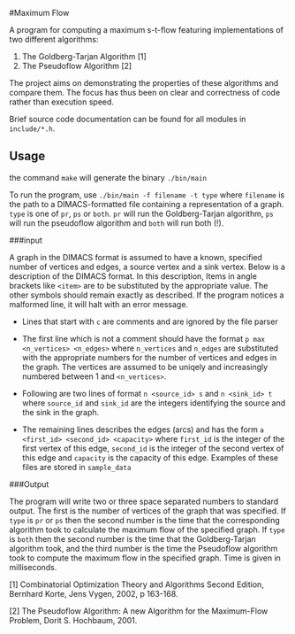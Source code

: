 
#Maximum Flow

A program for computing a maximum s-t-flow featuring implementations of two
different algorithms:

1. The Goldberg-Tarjan Algorithm [1]
2. The Pseudoflow Algorithm [2]

The project aims on demonstrating the properties of these algorithms and compare
them. The focus has thus been on clear and correctness of code rather than
execution speed.

Brief source code documentation can be found for all modules in `include/*.h`.

## Usage

the command `make` will generate the binary `./bin/main`

To run the program, use `./bin/main -f filename -t type` where `filename` is the
path to a DIMACS-formatted file containing a representation of a graph. `type`
is one of `pr`, `ps` or `both`. `pr` will run the Goldberg-Tarjan algorithm,
`ps` will run the pseudoflow algorithm and `both` will run both (!).

###input

A graph in the DIMACS format is assumed to have a known, specified number of
vertices and edges, a source vertex and a sink vertex.  Below is a description
of the DIMACS format. In this description, Items in angle brackets like `<item>`
are to be substituted by the appropriate value. The other symbols should remain
exactly as described. If the program notices a malformed line, it will halt with
an error message.

* Lines that start with `c` are comments and are ignored by the file parser

* The first line which is not a comment should have the format 
  `p max <n_vertices> <n_edges>` 
  where `n_vertices` and `n_edges` are substituted with the appropriate numbers
  for the number of vertices and edges in the graph. The vertices are assumed to
  be uniqely and increasingly numbered between 1 and `<n_vertices>`.  

* Following are two lines of format `n <source_id> s` and `n <sink_id> t` where
  `source_id` and `sink_id` are the integers identifying the source and the sink
  in the graph.

* The remaining lines describes the edges (arcs) and has the form 
  `a <first_id> <second_id> <capacity>` 
  where `first_id` is the integer of the first vertex of this edge, `second_id`
  is the integer of the second vertex of this edge and `capacity` is the
  capacity of this edge. Examples of these files are stored in `sample_data`

###Output

The program will write two or three space separated numbers to standard output.
The first is the number of vertices of the graph that was specified.
If `type` is `pr` or `ps` then the second number is the time that the
corresponding algorithm took to calculate the maximum flow of the specified
graph. If `type` is `both` then the second number is the time that the
Goldberg-Tarjan algorithm took, and the third number is the time the Pseudoflow
algorithm took to compute the maximum flow in the specified graph. Time is given
in milliseconds.

[1] Combinatorial Optimization Theory and Algorithms Second Edition, 
Bernhard Korte, Jens Vygen, 2002, p 163-168.

[2] The Pseudoflow Algorithm: A new Algorithm for the Maximum-Flow Problem, 
Dorit S. Hochbaum, 2001.

